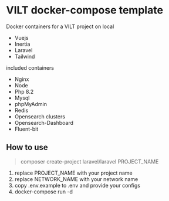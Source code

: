 # VILT docker-compose template

Docker containers for a VILT project on local

- Vuejs
- Inertia
- Laravel
- Tailwind

included containers

- Nginx
- Node
- Php 8.2
- Mysql
- phpMyAdmin
- Redis
- Opensearch clusters
- Opensearch-Dashboard
- Fluent-bit

## How to use

> composer create-project laravel/laravel PROJECT_NAME

1. replace PROJECT_NAME with your project name
2. replace NETWORK_NAME with your network name
3. copy .env.example to .env and provide your configs
4. docker-compose run -d

